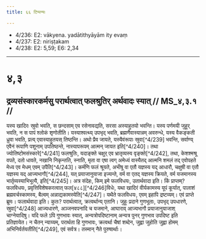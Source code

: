 ```yaml
---
title: ६६ टिप्पन्यः

---
```

- 4/236: E2: vākyena. yadātithyāyām ity evaṃ
- 4/237: E2: niriṣṭakam
- 4/238: E2: 5,59; E6: 2,34

____________________________________________


# ४,३

## द्रव्यसंस्कारकर्मसु परार्थत्वात् फलश्रुतिर् अर्थवादः स्यात् // MS_४,३.१ //

यस्य खादिरः स्रुवो भवति, स छन्दसाम् एव रसेनावद्यति, सरसा अस्याहुतयो भवन्ति। यस्य पर्णमयी जुहूर् भवति, न स पापं श्लोकं शृणोतीति। यस्याश्वत्थ्य् उपभृद् भवति, ब्रह्मणैवास्यान्नम् अवरुन्धे, यस्य वैकङ्कती ध्रुवा भवति, प्रत्य् एवास्याहुतयस् तिष्ठन्ति। अथो प्रैव जायते, यस्यैवंरूपाः स्रुवा[^4/239] भवन्ति, सर्वाण्य् एवैनं रूपाणि पशूनाम् उपतिष्ठन्ते, नास्यापरूपम् आत्मन् जायत इति[^4/240]। तथा ज्योतिष्टोमसंस्कारे[^4/241] फलश्रुतिः, यदाङ्क्ते चक्षुर् एव भ्रातृव्यस्य वृङ्क्ते[^4/242], तथा, केशश्मश्रू वपते, दतो धावते, नखानि निकृन्तति, स्नाति, मृता वा एषा त्वग् अमेध्यं वास्यैतद् आत्मनि शमलं तद् एवोपहते मेध्य एव मेधम् एवम् उपैति[^4/243]। कर्मणि फलं श्रूयते, अभीषू वा एतौ यज्ञस्य यद् आधारौ, चक्षुषी वा एतौ यज्ञस्य यद् आज्यभागौ[^4/244], यत् प्रयाजानुयाजा इज्यन्ते, वर्म वा एतद् यज्ञस्य क्रियते, वर्म यजमानस्य भार्तृव्यस्याभिभूत्यै, इति[^4/245]।
अत्र संदेहः, किम् इमे फलविधयः, उतार्थवादा इति। किं प्राप्तम्? फलविधयः, प्रवृत्तिविशेषकरत्वात् फल[४८८][^4/246]विधेः, यथा खादिरं वीर्यकामस्य यूपं कूर्यात्, पालाशं ब्रह्मवर्चस्कामस्य, बैल्वम् अन्नाद्यकामस्येति[^4/247]। यथैते फलविधयः, एवम् इहापि द्रष्टव्यम्। एवं प्राप्ते ब्रूमः। फलार्थवादा इति। कुतः? परार्थत्वात्, क्रत्वर्थान्य् एतानि। जुहूः प्रदाने गुणभूताः, उपभृद् उपधारणे, स्रुवा[^4/248] आज्यधारणे, अञ्जनवपनादि च यजमाने, आघाराव् आज्यभागौ प्रयाजानुयाजाश् चाग्नेयादिषु। यदि फले ऽपि गुणभावः स्यात्, अन्यत्रोपदिष्टानाम् अन्यत्र पुनर् गुणभाव उपदिष्ट इति प्रतिज्ञायेत। न चैतन् न्याय्यम्, परार्थता हि गुणभावः, क्रत्वर्था चैषां शब्देन, जुह्वा जुहोति जुह्वा होमम् अभिनिर्वर्तयतीति[^4/249], एवं सर्वत्र। तस्मान् नैते पुरुषार्थाः।
